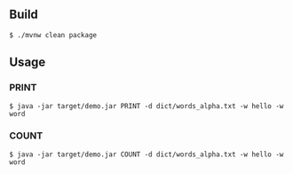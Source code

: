 ## Build
``$ ./mvnw clean package``
## Usage
### PRINT 
``$ java -jar target/demo.jar PRINT -d dict/words_alpha.txt -w hello -w word``
### COUNT 
``$ java -jar target/demo.jar COUNT -d dict/words_alpha.txt -w hello -w word``
